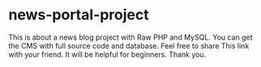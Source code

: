 # news-portal-project
This is about a news blog project with Raw PHP and MySQL. You can get the CMS with full source code and database. Feel free to share This link with your friend. It will be helpful for beginners. Thank you.
